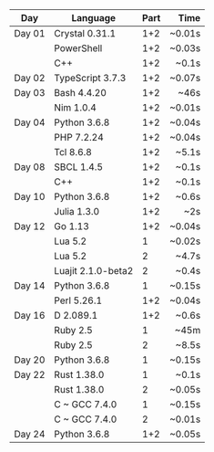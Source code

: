 | Day    | Language | Part | Time |
| ------ | -------- | ---- | ---: |
| Day 01 |Crystal 0.31.1| 1+2| ~0.01s |
|        |PowerShell| 1+2| ~0.03s |
|        |C++| 1+2| ~0.1s |
| Day 02 |TypeScript 3.7.3| 1+2| ~0.07s |
| Day 03 |Bash 4.4.20| 1+2| ~46s |
|        |Nim 1.0.4| 1+2| ~0.01s |
| Day 04 |Python 3.6.8| 1+2| ~0.04s |
|        |PHP 7.2.24| 1+2| ~0.04s |
|        |Tcl 8.6.8| 1+2| ~5.1s |
| Day 08 |SBCL 1.4.5| 1+2| ~0.1s |
|        |C++| 1+2| ~0.1s |
| Day 10 |Python 3.6.8| 1+2| ~0.6s |
|        |Julia 1.3.0| 1+2| ~2s |
| Day 12 |Go 1.13| 1+2| ~0.04s |
|        |Lua 5.2| 1| ~0.02s |
|        |Lua 5.2| 2| ~4.7s |
|        |Luajit 2.1.0-beta2| 2| ~0.4s |
| Day 14 |Python 3.6.8| 1| ~0.15s |
|        |Perl 5.26.1| 1+2| ~0.04s |
| Day 16 |D 2.089.1| 1+2| ~0.6s |
|        |Ruby 2.5| 1| ~45m |
|        |Ruby 2.5| 2| ~8.5s |
| Day 20 |Python 3.6.8| 1| ~0.15s |
| Day 22 |Rust 1.38.0| 1| ~0.1s |
|        |Rust 1.38.0| 2| ~0.05s |
|        |C ~ GCC 7.4.0| 1| ~0.15s |
|        |C ~ GCC 7.4.0| 2| ~0.01s |
| Day 24 |Python 3.6.8| 1+2| ~0.05s |
